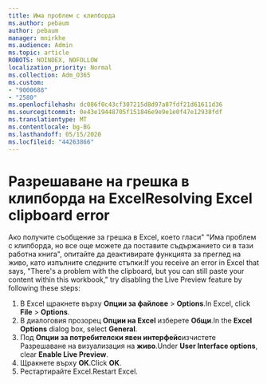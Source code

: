 ```yaml
---
title: Има проблем с клипборда
ms.author: pebaum
author: pebaum
manager: mnirkhe
ms.audience: Admin
ms.topic: article
ROBOTS: NOINDEX, NOFOLLOW
localization_priority: Normal
ms.collection: Adm_O365
ms.custom:
- "9000688"
- "2580"
ms.openlocfilehash: dc086f0c43cf307215d8d97a87fdf21d61611d36
ms.sourcegitcommit: 0e43e19448705f151846e9e9e1e0f47e12938fdf
ms.translationtype: MT
ms.contentlocale: bg-BG
ms.lasthandoff: 05/15/2020
ms.locfileid: "44263866"
---
```

# <a name="resolving-excel-clipboard-error"></a><span data-ttu-id="8514b-102">Разрешаване на грешка в клипборда на Excel</span><span class="sxs-lookup"><span data-stu-id="8514b-102">Resolving Excel clipboard error</span></span>

<span data-ttu-id="8514b-103">Ако получите съобщение за грешка в Excel, което гласи" "Има проблем с клипборда, но все още можете да поставите съдържанието си в тази работна книга", опитайте да деактивирате функцията за преглед на живо, като изпълните следните стъпки:</span><span class="sxs-lookup"><span data-stu-id="8514b-103">If you receive an error in Excel that says, "There's a problem with the clipboard, but you can still paste your content within this workbook," try disabling the Live Preview feature by following these steps:</span></span>

1. <span data-ttu-id="8514b-104">В Excel щракнете върху **Опции за файлове**  >  **Options**.</span><span class="sxs-lookup"><span data-stu-id="8514b-104">In Excel, click **File** > **Options**.</span></span>
3. <span data-ttu-id="8514b-105">В диалоговия прозорец **Опции на Excel** изберете **Общи**.</span><span class="sxs-lookup"><span data-stu-id="8514b-105">In the **Excel Options** dialog box, select **General**.</span></span>
4. <span data-ttu-id="8514b-106">Под **Опции за потребителски явен интерфейс**изчистете Разрешаване на визуализация на **живо**.</span><span class="sxs-lookup"><span data-stu-id="8514b-106">Under **User Interface options**, clear **Enable Live Preview**.</span></span>
5. <span data-ttu-id="8514b-107">Щракнете върху **OK**.</span><span class="sxs-lookup"><span data-stu-id="8514b-107">Click **OK**.</span></span>
6. <span data-ttu-id="8514b-108">Рестартирайте Excel.</span><span class="sxs-lookup"><span data-stu-id="8514b-108">Restart Excel.</span></span>

